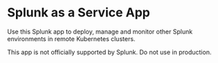 # Splunk as a Service App

Use this Splunk app to deploy, manage and monitor other Splunk environments in remote Kubernetes clusters.

This app is not officially supported by Splunk. Do not use in production.
